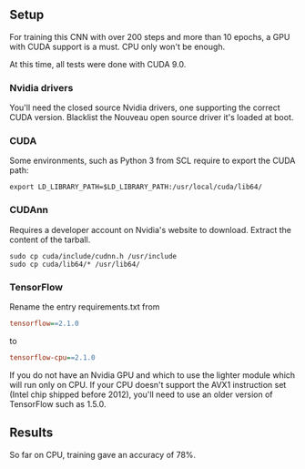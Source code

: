## Setup
For training this CNN with over 200 steps and more than 10 epochs, a GPU with CUDA support is a must. CPU only won't be enough.

At this time, all tests were done with CUDA 9.0.
### Nvidia drivers
You'll need the closed source Nvidia drivers, one supporting the correct CUDA version.
Blacklist the Nouveau open source driver it's loaded at boot.
### CUDA
Some environments, such as Python 3 from SCL require to export the CUDA path:
```shell
export LD_LIBRARY_PATH=$LD_LIBRARY_PATH:/usr/local/cuda/lib64/
```
### CUDAnn
Requires a developer account on Nvidia's website to download. Extract the content of the tarball.
```shell
sudo cp cuda/include/cudnn.h /usr/include
sudo cp cuda/lib64/* /usr/lib64/
```
### TensorFlow
Rename the entry requirements.txt from
```ini
tensorflow==2.1.0
```
to
```ini
tensorflow-cpu==2.1.0
```
If you do not have an Nvidia GPU and which to use the lighter module which will run only on CPU.
If your CPU doesn't support the AVX1 instruction set (Intel chip shipped before 2012), you'll need to use an older version of TensorFlow such as 1.5.0.


## Results
So far on CPU, training gave an accuracy of 78%.
